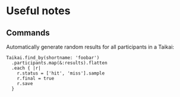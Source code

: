 Useful notes
============

Commands
--------

Automatically generate random results for all participants in a Taikai:

    Taikai.find_by(shortname: 'foobar')
      .participants.map(&:results).flatten
      .each { |r|
        r.status = ['hit', 'miss'].sample
        r.final = true
        r.save
      }